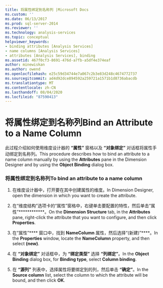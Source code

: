 ```yaml
---
title: 将属性绑定到名称列 |Microsoft Docs
ms.custom: ''
ms.date: 06/13/2017
ms.prod: sql-server-2014
ms.reviewer: ''
ms.technology: analysis-services
ms.topic: conceptual
helpviewer_keywords:
- binding attributes [Analysis Services]
- name columns [Analysis Services]
- attributes [Analysis Services], binding
ms.assetid: 467f0cf3-8691-476d-a7fb-a5df4e374eaf
author: minewiskan
ms.author: owend
ms.openlocfilehash: e25c59d34744e7a067c2b3e83d248c4674772737
ms.sourcegitcommit: ad4d92dce894592a259721a1571b1d8736abacdb
ms.translationtype: MT
ms.contentlocale: zh-CN
ms.lasthandoff: 08/04/2020
ms.locfileid: "87590413"
---
```

# <a name="bind-an-attribute-to-a-name-column"></a><span data-ttu-id="77b6b-102">将属性绑定到名称列</span><span class="sxs-lookup"><span data-stu-id="77b6b-102">Bind an Attribute to a Name Column</span></span>
  <span data-ttu-id="77b6b-103">此过程介绍如何使用维度设计器的 **“属性”** 窗格以及 **“对象绑定”** 对话框将属性手动绑定到名称列。</span><span class="sxs-lookup"><span data-stu-id="77b6b-103">This procedure describes how to bind an attribute to a name column manually by using the **Attributes** pane in the Dimension Designer and by using the **Object Binding** dialog box.</span></span>  
  
### <a name="to-bind-an-attribute-to-a-name-column"></a><span data-ttu-id="77b6b-104">将属性绑定到名称列</span><span class="sxs-lookup"><span data-stu-id="77b6b-104">To bind an attribute to a name column</span></span>  
  
1.  <span data-ttu-id="77b6b-105">在维度设计器中，打开要在其中创建属性的维度。</span><span class="sxs-lookup"><span data-stu-id="77b6b-105">In Dimension Designer, open the dimension in which you want to create the attribute.</span></span>  
  
2.  <span data-ttu-id="77b6b-106">在“维度结构”选项卡的“属性”窗格中，右键单击要配置的特性，然后单击“属性”\*\*\*\*\*\*\*\*\*\*\*\*。</span><span class="sxs-lookup"><span data-stu-id="77b6b-106">On the **Dimension Structure** tab, in the **Attributes** pane, right-click the attribute that you want to configure, and then click **Properties**.</span></span>  
  
3.  <span data-ttu-id="77b6b-107">在“属性”\*\*\*\* 窗口中，找到 **NameColumn** 属性，然后选择“(新建)”\*\*\*\*。</span><span class="sxs-lookup"><span data-stu-id="77b6b-107">In the **Properties** window, locate the **NameColumn** property, and then select **(new)**.</span></span>  
  
4.  <span data-ttu-id="77b6b-108">在 **“对象绑定”** 对话框中，为 **“绑定类型”** 选择 **“列绑定”**。</span><span class="sxs-lookup"><span data-stu-id="77b6b-108">In the **Object Binding** dialog box, for **Binding type**, select **Column binding**.</span></span>  
  
5.  <span data-ttu-id="77b6b-109">在 **“源列”** 列表中，选择属性将要绑定到的列，然后单击 **“确定”**。</span><span class="sxs-lookup"><span data-stu-id="77b6b-109">In the **Source column** list, select the column to which the attribute will be bound, and then click **OK**.</span></span>  
  
  
